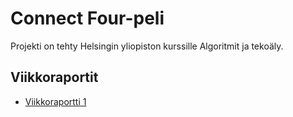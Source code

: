 # Connect Four-peli

Projekti on tehty Helsingin yliopiston kurssille Algoritmit ja tekoäly.

## Viikkoraportit

- [Viikkoraportti 1](https://github.com/adarautiainen/HarjoitusRepo/blob/main/dokumentaatiokansio/viikkoraportti1.md)


